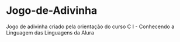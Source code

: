 # Jogo-de-Adivinha
Jogo de adivinha criado pela orientação do curso C I - Conhecendo a Linguagem das Linguagens da Alura

